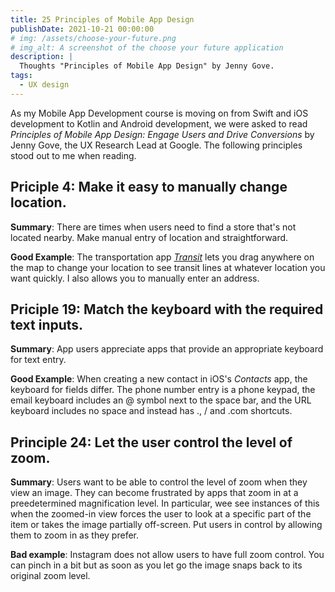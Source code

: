 ```yaml
---
title: 25 Principles of Mobile App Design
publishDate: 2021-10-21 00:00:00
# img: /assets/choose-your-future.png
# img_alt: A screenshot of the choose your future application
description: |
  Thoughts "Principles of Mobile App Design" by Jenny Gove.
tags:
  - UX design
---
```

As my Mobile App Development course is moving on from Swift and iOS development to Kotlin and Android development, we were asked to read _Principles of Mobile App Design: Engage Users and Drive Conversions_ by Jenny Gove, the UX Research Lead at Google. The following principles stood out to me when reading.

## Priciple 4: Make it easy to manually change location.
**Summary**: There are times when users need to find a store that's not located nearby. Make manual entry of location and straightforward.

**Good Example**: The transportation app [_Transit_](https://transitapp.com/) lets you drag anywhere on the map to change your location to see transit lines at whatever location you want quickly. I also allows you to manually enter an address.

## Priciple 19: Match the keyboard with the required text inputs. 
**Summary**: App users appreciate apps that provide an appropriate keyboard for text entry. 

**Good Example**: When creating a new contact in iOS's _Contacts_ app, the keyboard for fields differ. The phone number entry is a phone keypad, the email keyboard includes an @ symbol next to the space bar, and the URL keyboard includes no space and instead has ., / and .com shortcuts.

## Principle 24: Let the user control the level of zoom.
**Summary**: Users want to be able to control the level of zoom when they view an image. They can become frustrated by apps that zoom in at a preedetermined magnification level. In particular, wee see instances of this when the zoomed-in view forces the user to look at a specific part of the item or takes the image partially off-screen. Put users in control by allowing them to zoom in as they prefer.

**Bad example**: Instagram does not allow users to have full zoom control. You can pinch in a bit but as soon as you let go the image snaps back to its original zoom level. 